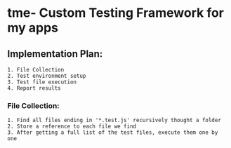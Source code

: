 # tme- Custom Testing Framework for my apps

## Implementation Plan:
    1. File Collection
    2. Test environment setup
    3. Test file execution
    4. Report results


### File Collection:
    1. Find all files ending in '*.test.js' recursively thought a folder
    2. Store a reference to each file we find
    3. After getting a full list of the test files, execute them one by one
